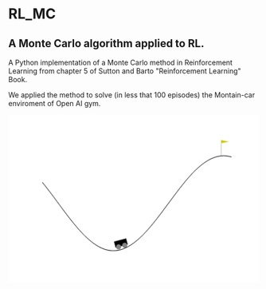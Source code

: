# RL_MC
## A Monte Carlo algorithm applied to RL. 

A Python implementation of a Monte Carlo method in Reinforcement Learning from chapter 5 of Sutton and Barto "Reinforcement Learning" Book. 

We applied the method to solve (in less that 100 episodes) the Montain-car enviroment of Open AI gym. 

 ![Alt Text](https://github.com/cargicar/RL_MC/blob/main/gym_animation.gif)

